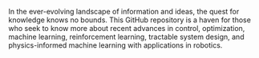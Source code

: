 In the ever-evolving landscape of information and ideas, the quest for knowledge knows no bounds. This GitHub repository is a haven for those who seek to know more about recent advances in control, optimization, machine learning, reinforcement learning, tractable system design, and physics-informed machine learning with applications in robotics.   
